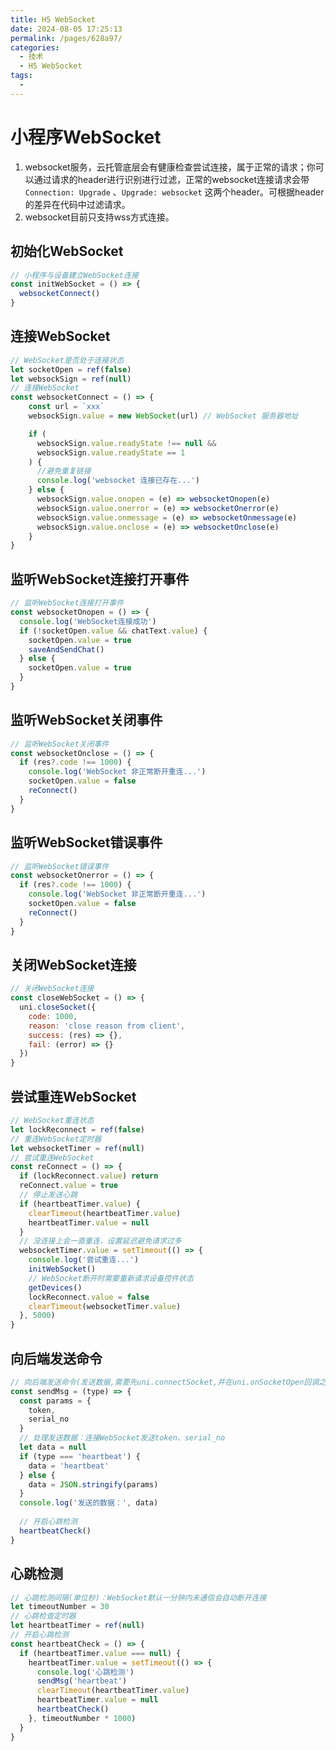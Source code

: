 ```yaml
---
title: H5 WebSocket
date: 2024-08-05 17:25:13
permalink: /pages/628a97/
categories:
  - 技术
  - H5 WebSocket
tags:
  - 
---
```

# 小程序WebSocket

1. websocket服务，云托管底层会有健康检查尝试连接，属于正常的请求；你可以通过请求的header进行识别进行过滤，正常的websocket连接请求会带 `Connection: Upgrade` 、`Upgrade: websocket` 这两个header。可根据header的差异在代码中过滤请求。
2. websocket目前只支持wss方式连接。



## 初始化WebSocket

```javascript
// 小程序与设备建立WebSocket连接
const initWebSocket = () => {
  websocketConnect()
}
```



## 连接WebSocket

```javascript
// WebSocket是否处于连接状态
let socketOpen = ref(false)
let websockSign = ref(null)
// 连接WebSocket
const websocketConnect = () => {
    const url = `xxx`
    websockSign.value = new WebSocket(url) // WebSocket 服务器地址

    if (
      websockSign.value.readyState !== null &&
      websockSign.value.readyState == 1
    ) {
      //避免重复链接
      console.log('websocket 连接已存在...')
    } else {
      websockSign.value.onopen = (e) => websocketOnopen(e)
      websockSign.value.onerror = (e) => websocketOnerror(e)
      websockSign.value.onmessage = (e) => websocketOnmessage(e)
      websockSign.value.onclose = (e) => websocketOnclose(e)
    }
}
```



## 监听WebSocket连接打开事件

```javascript
// 监听WebSocket连接打开事件
const websocketOnopen = () => {
  console.log('WebSocket连接成功')
  if (!socketOpen.value && chatText.value) {
    socketOpen.value = true
    saveAndSendChat()
  } else {
    socketOpen.value = true
  }
}
```



## 监听WebSocket关闭事件

```javascript
// 监听WebSocket关闭事件
const websocketOnclose = () => {
  if (res?.code !== 1000) {
    console.log('WebSocket 非正常断开重连...')
    socketOpen.value = false
    reConnect()
  }
}
```



## 监听WebSocket错误事件

```javascript
// 监听WebSocket错误事件
const websocketOnerror = () => {
  if (res?.code !== 1000) {
    console.log('WebSocket 非正常断开重连...')
    socketOpen.value = false
    reConnect()
  }
}
```



## 关闭WebSocket连接

```javascript
// 关闭WebSocket连接
const closeWebSocket = () => {
  uni.closeSocket({
    code: 1000,
    reason: 'close reason from client',
    success: (res) => {},
    fail: (error) => {}
  })
}
```



## 尝试重连WebSocket

```javascript
// WebSocket重连状态
let lockReconnect = ref(false)
// 重连WebSocket定时器
let websocketTimer = ref(null)
// 尝试重连WebSocket
const reConnect = () => {
  if (lockReconnect.value) return
  reConnect.value = true
  // 停止发送心跳
  if (heartbeatTimer.value) {
    clearTimeout(heartbeatTimer.value)
    heartbeatTimer.value = null
  }
  // 没连接上会一直重连，设置延迟避免请求过多
  websocketTimer.value = setTimeout(() => {
    console.log('尝试重连...')
    initWebSocket()
    // WebSocket断开时需要重新请求设备控件状态
    getDevices()
    lockReconnect.value = false
    clearTimeout(websocketTimer.value)
  }, 5000)
}
```



## 向后端发送命令

```javascript
// 向后端发送命令(发送数据,需要先uni.connectSocket,并在uni.onSocketOpen回调之后才能发送)
const sendMsg = (type) => {
  const params = {
    token,
    serial_no
  }
  // 处理发送数据：连接WebSocket发送token、serial_no
  let data = null
  if (type === 'heartbeat') {
    data = 'heartbeat'
  } else {
    data = JSON.stringify(params)
  }
  console.log('发送的数据：', data)
    
  // 开启心跳检测
  heartbeatCheck()
}
```



## 心跳检测

```javascript
// 心跳检测间隔(单位秒)：WebSocket默认一分钟内未通信会自动断开连接
let timeoutNumber = 30
// 心跳检查定时器
let heartbeatTimer = ref(null)
// 开启心跳检测
const heartbeatCheck = () => {
  if (heartbeatTimer.value === null) {
    heartbeatTimer.value = setTimeout(() => {
      console.log('心跳检测')
      sendMsg('heartbeat')
      clearTimeout(heartbeatTimer.value)
      heartbeatTimer.value = null
      heartbeatCheck()
    }, timeoutNumber * 1000)
  }
}

```

